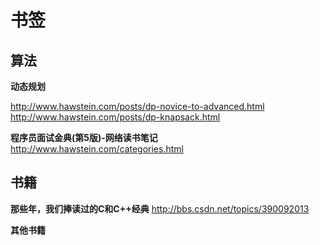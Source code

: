 # 书签



## 算法

**动态规划**

http://www.hawstein.com/posts/dp-novice-to-advanced.html
http://www.hawstein.com/posts/dp-knapsack.html

**程序员面试金典(第5版)-网络读书笔记**
http://www.hawstein.com/categories.html

## 书籍

**那些年，我们捧读过的C和C++经典**
http://bbs.csdn.net/topics/390092013


**其他书籍**